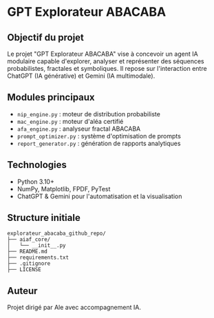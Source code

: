 # GPT Explorateur ABACABA

## Objectif du projet
Le projet "GPT Explorateur ABACABA" vise à concevoir un agent IA modulaire capable d'explorer, analyser et représenter des séquences probabilistes, fractales et symboliques. Il repose sur l'interaction entre ChatGPT (IA générative) et Gemini (IA multimodale).

## Modules principaux
- `nip_engine.py` : moteur de distribution probabiliste
- `mac_engine.py` : moteur d'aléa certifié
- `afa_engine.py` : analyseur fractal ABACABA
- `prompt_optimizer.py` : système d'optimisation de prompts
- `report_generator.py` : génération de rapports analytiques

## Technologies
- Python 3.10+
- NumPy, Matplotlib, FPDF, PyTest
- ChatGPT & Gemini pour l'automatisation et la visualisation

## Structure initiale
```
explorateur_abacaba_github_repo/
├── aiaf_core/
│   └── __init__.py
├── README.md
├── requirements.txt
├── .gitignore
├── LICENSE
```

## Auteur
Projet dirigé par Ale avec accompagnement IA.
